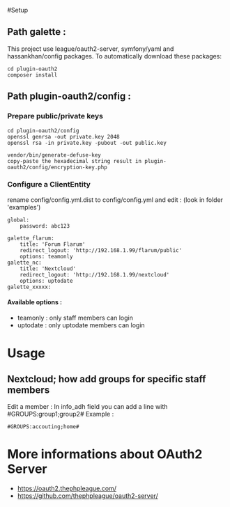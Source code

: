 #Setup

## Path galette :

This project use league/oauth2-server, symfony/yaml and hassankhan/config packages.
To automatically download these packages:
```
cd plugin-oauth2
composer install
```

## Path plugin-oauth2/config :

### Prepare public/private keys

```
cd plugin-oauth2/config
openssl genrsa -out private.key 2048
openssl rsa -in private.key -pubout -out public.key

vendor/bin/generate-defuse-key
copy-paste the hexadecimal string result in plugin-oauth2/config/encryption-key.php
```

### Configure a ClientEntity
rename config/config.yml.dist to config/config.yml and edit : (look in folder 'examples')
```
global:
    password: abc123
    
galette_flarum:
    title: 'Forum Flarum'
    redirect_logout: 'http://192.168.1.99/flarum/public'
    options: teamonly
galette_nc:
    title: 'Nextcloud'
    redirect_logout: 'http://192.168.1.99/nextcloud'
    options: uptodate
galette_xxxxx:

```

#### Available options :
* teamonly : only staff members can login
* uptodate : only uptodate members can login

# Usage

## Nextcloud; how add groups for specific staff members
Edit a member : In info_adh field you can add a line with #GROUPS:group1;group2#
Example :
```
#GROUPS:accouting;home#
```

# More informations about OAuth2 Server
* https://oauth2.thephpleague.com/
* https://github.com/thephpleague/oauth2-server/
